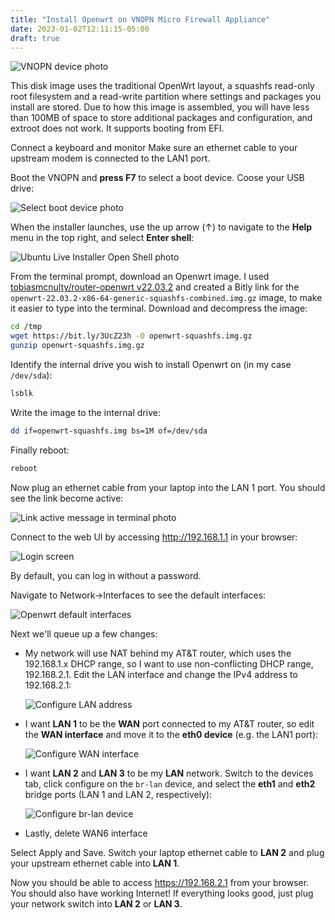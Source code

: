 ```yaml
---
title: "Install Openwrt on VNOPN Micro Firewall Appliance"
date: 2023-01-02T12:11:15-05:00
draft: true
---
```


![VNOPN device photo](vnopn.jpeg)

This disk image uses the traditional OpenWrt layout, a squashfs read-only root filesystem and a read-write partition where settings and packages you install are stored. Due to how this image is assembled, you will have less than 100MB of space to store additional packages and configuration, and extroot does not work. It supports booting from EFI.

Connect a keyboard and monitor
Make sure an ethernet cable to your upstream modem is connected to the LAN1 port.

Boot the VNOPN and **press F7** to select a boot device. Coose your USB drive:

![Select boot device photo](select-boot-device.jpeg)

When the installer launches, use the up arrow (↑) to navigate to the **Help** menu in the top right, and select **Enter shell**:

![Ubuntu Live Installer Open Shell photo](ubuntu-install-enter-shell.jpeg)

From the terminal prompt, download an Openwrt image. I used [tobiasmcnulty/router-openwrt v22.03.2](https://github.com/tobiasmcnulty/router-openwrt/releases/tag/22.03.2_x86_64) and created a Bitly link for the `openwrt-22.03.2-x86-64-generic-squashfs-combined.img.gz` image, to make it easier to type into the terminal. Download and decompress the image:

```sh
cd /tmp
wget https://bit.ly/3UcZ23h -O openwrt-squashfs.img.gz
gunzip openwrt-squashfs.img.gz
```

Identify the internal drive you wish to install Openwrt on (in my case `/dev/sda`):

```sh
lsblk
```

Write the image to the internal drive:

```sh
dd if=openwrt-squashfs.img bs=1M of=/dev/sda
```

Finally reboot:

```sh
reboot
```

Now plug an ethernet cable from your laptop into the LAN 1 port. You should see the link become active:

![Link active message in terminal photo](openwrt-link-active.jpeg)

Connect to the web UI by accessing http://192.168.1.1 in your browser:

![Login screen](login-screen.png)

By default, you can log in without a password.

Navigate to Network->Interfaces to see the default interfaces:

![Openwrt default interfaces](openwrt-default-interfaces.png)

Next we'll queue up a few changes:

* My network will use NAT behind my AT&T router, which uses the 192.168.1.x DHCP range, so I want to use non-conflicting DHCP range, 192.168.2.1. Edit the LAN interface and change the IPv4 address to 192.168.2.1:

    ![Configure LAN address](openwrt-change-lan-address.png)

* I want **LAN 1** to be the **WAN** port connected to my AT&T router, so edit the **WAN interface** and move it to the **eth0 device** (e.g. the LAN1 port):

    ![Configure WAN interface](openwrt-wan.png)

* I want **LAN 2** and **LAN 3** to be my **LAN** network. Switch to the devices tab, click configure on the `br-lan` device, and select the **eth1** and **eth2** bridge ports (LAN 1 and LAN 2, respectively):

    ![Configure br-lan device](openwrt-bridge-device.png)

* Lastly, delete WAN6 interface

Select Apply and Save. Switch your laptop ethernet cable to **LAN 2** and plug your upstream ethernet cable into **LAN 1**.

Now you should be able to access https://192.168.2.1 from your browser. You should also have working Internet! If everything looks good, just plug your network switch into **LAN 2** or **LAN 3**.
